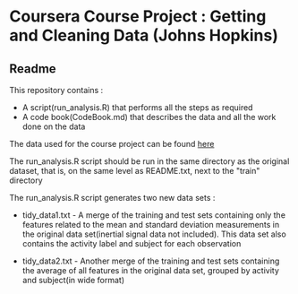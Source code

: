Coursera Course Project : Getting and Cleaning Data (Johns Hopkins)
====
Readme
----
This repository contains : 
* A script(run_analysis.R) that performs all the steps as required
* A code book(CodeBook.md) that describes the data and all the work done on the data

The data used for the course project can be found [here](http://archive.ics.uci.edu/ml/datasets/Human+Activity+Recognition+Using+Smartphones)

The run_analysis.R script should be run in the same directory as the original dataset, that is, on the same level as README.txt, next to the "train" directory

The run_analysis.R script generates two new data sets :
* tidy_data1.txt - A merge of the training and test sets containing only the features related to the mean and standard deviation measurements in the original data set(inertial signal data not included). This data set also contains the activity label and subject for each observation

* tidy_data2.txt - Another merge of the training and test sets containing the average of all features in the original data set, grouped by activity and subject(in wide format)

